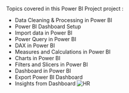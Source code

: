 Topics covered in this Power BI Project project : 
- Data Cleaning & Processing in Power BI
- Power BI Dashboard Setup
- Import data in Power BI
- Power Query in Power BI
- DAX in Power BI
- Measures and Calculations in Power BI
- Charts in Power BI
- Filters and Slicers in Power BI
- Dashboard in Power BI 
- Export Power BI Dashboard
- Insights from Dashboard
  ![HR](https://github.com/fatemehyazdi/HR_Analytics/assets/96012770/31af3c81-efac-4640-b58d-769b16f4725b)
